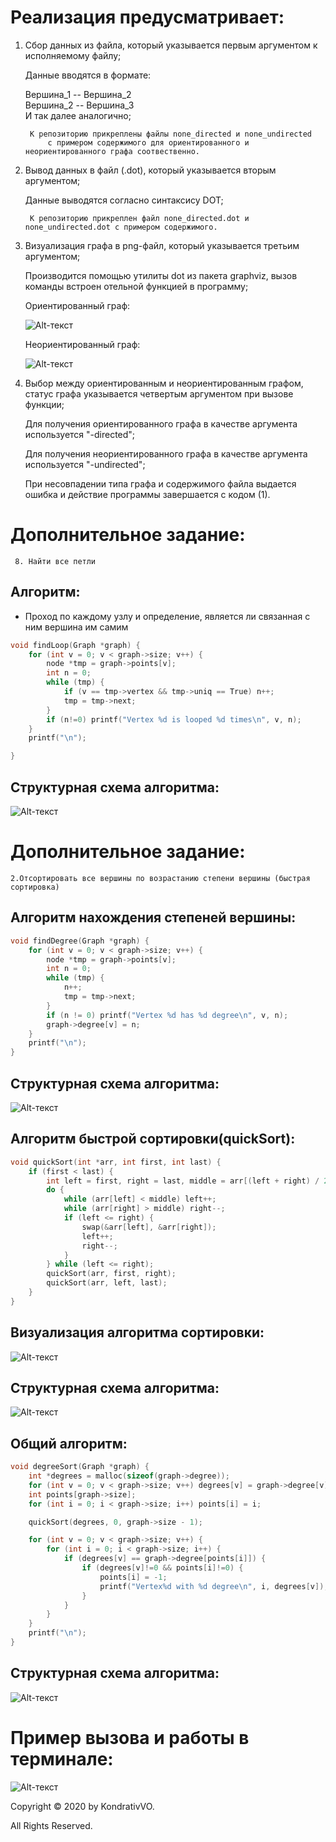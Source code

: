 

# Реализация предусматривает:

1) Cбор данных из файла, который указывается первым аргументом к исполняемому файлу;

	Данные вводятся в формате:
	
	Вершина_1 -- Вершина_2                                                                                                                     
        Вершина_2 -- Вершина_3                                                                                                                      
        И так далее аналогично;
	
	
		К репозиторию прикреплены файлы none_directed и none_undirected 
			c примером содержимого для ориентированного и неориентированного графа соотвественно.


2) Вывод данных в файл (.dot), который указывается вторым аргументом;

	Данные выводятся согласно синтаксису DOT;

		К репозиторию прикреплен файл none_directed.dot и none_undirected.dot c примером содержимого.


3) Визуализация графа в png-файл, который указывается третьим аргументом;

	Производится помощью утилиты dot из пакета graphviz, вызов команды встроен отельной функцией в программу;

	Ориентированный граф:
	
	![Alt-текст](https://github.com/Kobanoss/FLaTA/blob/master/graph_flata/none_directed.png)	
	
	Неориентированный граф:
	
	![Alt-текст](https://github.com/Kobanoss/FLaTA/blob/master/graph_flata/none_undirected.png)




4) Выбор между ориентированным и неориентированным графом, статус графа указывается четвертым аргументом при вызове функции;

	Для получения ориентированного графа в качестве аргумента используется "-directed";
	
	Для получения неориентированного графа в качестве аргумента используется "-undirected";
	
	
	При несовпадении типа графа и содержимого файла выдается ошибка и действие программы завершается с кодом (1).


# Дополнительное задание: 
	 8. Найти все петли

## Алгоритм: 
- Проход по каждому узлу и определение, является ли связанная с ним вершина им самим		
``` C
void findLoop(Graph *graph) {
    for (int v = 0; v < graph->size; v++) {
        node *tmp = graph->points[v];
        int n = 0;
        while (tmp) {
            if (v == tmp->vertex && tmp->uniq == True) n++;
            tmp = tmp->next;
        }
        if (n!=0) printf("Vertex %d is looped %d times\n", v, n);
    }
    printf("\n");

}
```
## Структурная схема алгоритма: 
![Alt-текст](https://github.com/Kobanoss/FLaTA/blob/master/graph_flata/find_loop.png)


# Дополнительное задание:
	2.Отсортировать все вершины по возрастанию степени вершины (быстрая сортировка)

## Алгоритм нахождения степеней вершины: 
``` C
void findDegree(Graph *graph) {
    for (int v = 0; v < graph->size; v++) {
        node *tmp = graph->points[v];
        int n = 0;
        while (tmp) {
            n++;
            tmp = tmp->next;
        }
        if (n != 0) printf("Vertex %d has %d degree\n", v, n);
        graph->degree[v] = n;
    }
    printf("\n");
}
```
## Структурная схема алгоритма: 
![Alt-текст](https://github.com/Kobanoss/FLaTA/blob/master/graph_flata/diag.png)

## Алгоритм быстрой сортировки(quickSort): 
``` C
void quickSort(int *arr, int first, int last) {
    if (first < last) {
        int left = first, right = last, middle = arr[(left + right) / 2];
        do {
            while (arr[left] < middle) left++;
            while (arr[right] > middle) right--;
            if (left <= right) {
                swap(&arr[left], &arr[right]);
                left++;
                right--;
            }
        } while (left <= right);
        quickSort(arr, first, right);
        quickSort(arr, left, last);
    }
}
```
## Визуализация алгоритма сортировки:
![Alt-текст](https://github.com/Kobanoss/FLaTA/blob/master/graph_flata/quick_sort.gif)
## Структурная схема алгоритма: 
![Alt-текст](https://github.com/Kobanoss/FLaTA/blob/master/graph_flata/diag.png)

## Общий алгоритм: 
``` C
void degreeSort(Graph *graph) {
    int *degrees = malloc(sizeof(graph->degree));
    for (int v = 0; v < graph->size; v++) degrees[v] = graph->degree[v];
    int points[graph->size];
    for (int i = 0; i < graph->size; i++) points[i] = i;

    quickSort(degrees, 0, graph->size - 1);

    for (int v = 0; v < graph->size; v++) {
        for (int i = 0; i < graph->size; i++) {
            if (degrees[v] == graph->degree[points[i]]) {
                if (degrees[v]!=0 && points[i]!=0) {
                    points[i] = -1;
                    printf("Vertex%d with %d degree\n", i, degrees[v]);
                }
            }
        }
    }
    printf("\n");
}
```
## Структурная схема алгоритма: 
![Alt-текст](https://github.com/Kobanoss/FLaTA/blob/master/graph_flata/diag.png)



# Пример вызова и работы в терминале: 

![Alt-текст](https://github.com/Kobanoss/FLaTA/blob/master/graph_flata/term.png)


Copyright © 2020 by KondrativVO. 

All Rights Reserved.

